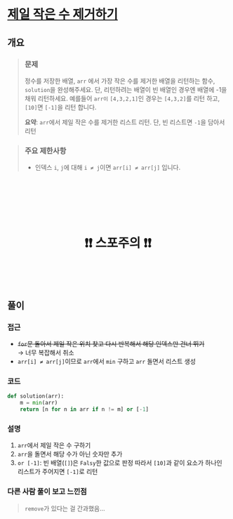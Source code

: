 # [제일 작은 수 제거하기](https://school.programmers.co.kr/learn/courses/30/lessons/12935)

## 개요
> ### 문제
> 정수를 저장한 배열, `arr` 에서 가장 작은 수를 제거한 배열을 리턴하는 함수, `solution`을 완성해주세요. 단, 리턴하려는 배열이 빈 배열인 경우엔 배열에 -1을 채워 리턴하세요. 예를들어 `arr이` `[4,3,2,1]`인 경우는 `[4,3,2]`를 리턴 하고, `[10]`면 `[-1]`을 리턴 합니다.
>
> **요약**: `arr`에서 제일 작은 수를 제거한 리스트 리턴. 단, 빈 리스트면 `-1`을 담아서 리턴

> ### 주요 제한사항
> - 인덱스 `i`, `j`에 대해 `i ≠ j`이면 `arr[i] ≠ arr[j]` 입니다.

<h1 align="center"><br><br><br>❗️❗️ 스포주의 ❗️❗️<br><br><br></h1>

## 풀이
### 접근
- ~~`for`문 돌아서 제일 작은 위치 찾고 다시 반복해서 해당 인덱스만 건너 뛰기~~  
$\to$ 너무 복잡해서 취소
- `arr[i] ≠ arr[j]`이므로 `arr`에서 `min` 구하고 `arr` 돌면서 리스트 생성

### 코드
```python
def solution(arr):
    m = min(arr)
    return [n for n in arr if n != m] or [-1]
```

### 설명
1. `arr`에서 제일 작은 수 구하기
2. `arr`을 돌면서 해당 수가 아닌 숫자만 추가
3. `or [-1]`: 빈 배열(`[]`)은 `Falsy`한 값으로 판정 따라서 `[10]`과 같이 요소가 하나인 리스트가 주어지면 `[-1]`로 리턴

### 다른 사람 풀이 보고 느낀점
> `remove`가 있다는 걸 간과했음...

